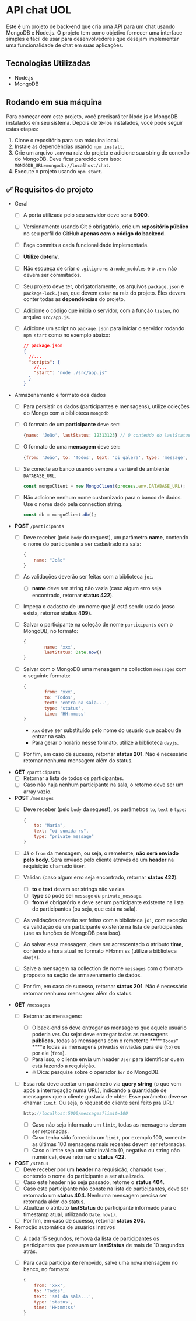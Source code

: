 # API chat UOL

Este é um projeto de back-end que cria uma API para um chat usando MongoDB e Node.js. O projeto tem como objetivo fornecer uma interface simples e fácil de usar para desenvolvedores que desejam implementar uma funcionalidade de chat em suas aplicações.

## Tecnologias Utilizadas
- Node.js
- MongoDB

## Rodando em sua máquina
Para começar com este projeto, você precisará ter Node.js e MongoDB instalados em seu sistema. Depois de tê-los instalados, você pode seguir estas etapas:

1. Clone o repositório para sua máquina local.
2. Instale as dependências usando `npm install`.
3. Crie um arquivo `.env` na raiz do projeto e adicione sua string de conexão do MongoDB. Deve ficar parecido com isso: `MONGODB_URL=mongodb://localhost/chat`.
4. Execute o projeto usando `npm start`.



## ✅ Requisitos do projeto

- Geral
    - [ ]  A porta utilizada pelo seu servidor deve ser a **5000**.
    - [ ]  Versionamento usando Git é obrigatório, crie um **repositório público** no seu perfil do GitHub **apenas com o código do backend.**
    - [ ]  Faça commits a cada funcionalidade implementada.
    - [ ]  **Utilize dotenv.**
    - [ ]  Não esqueça de criar o `.gitignore`: a `node_modules` e o `.env` não devem ser commitados.
    - [ ]  Seu projeto deve ter, obrigatoriamente, os arquivos `package.json` e `package-lock.json`, que devem estar na raiz do projeto. Eles devem conter todas as **dependências** do projeto.
    - [ ]  Adicione o código que inicia o servidor, com a função `listen`, no arquivo `src/app.js`.
    - [ ]  Adicione um script no `package.json` para iniciar o servidor rodando `npm start` como no exemplo abaixo:
        
        ```json
        // package.json
        {
          //...
          "scripts": {
            //...
            "start": "node ./src/app.js"
          }
        }
        ```
        
- Armazenamento e formato dos dados
    - [ ]  Para persistir os dados (participantes e mensagens), utilize coleções do Mongo com a biblioteca `mongodb`
    - [ ]  O formato de um **participante** deve ser:
        
        ```jsx
        {name: 'João', lastStatus: 12313123} // O conteúdo do lastStatus será explicado nos próximos requisitos
        ```
        
    - [ ]  O formato de uma **mensagem** deve ser:
        
        ```jsx
        {from: 'João', to: 'Todos', text: 'oi galera', type: 'message', time: '20:04:37'}
        ```
        
    - [ ]  Se conecte ao banco usando sempre a variável de ambiente `DATABASE_URL`.
        
        ```jsx
        const mongoClient = new MongoClient(process.env.DATABASE_URL);
        ```

        
    - [ ]  Não adicione nenhum nome customizado para o banco de dados. Use o nome dado pela connection string.
        
        ```jsx
        const db = mongoClient.db();
        ```
        
- **POST** `/participants`
    - [ ]  Deve receber (pelo `body` do request), um parâmetro **name**, contendo o nome do participante a ser cadastrado na sala:
        
        ```jsx
        {
            name: "João"
        }
        ```
        
    - [ ]  As validações deverão ser feitas com a biblioteca `joi`.
        - [ ]  **name** deve ser string não vazia (caso algum erro seja encontrado, retornar **status 422**).
    - [ ]  Impeça o cadastro de um nome que já está sendo usado (caso exista, retornar **status 409**).
    - [ ]  Salvar o participante na coleção de nome `participants` com o MongoDB, no formato:
        
        ```jsx
        {
        		name: 'xxx',
        		lastStatus: Date.now()
        }
        ```
    - [ ]  Salvar com o MongoDB uma mensagem na collection `messages` com o seguinte formato:
        
        ```jsx
        { 
        		from: 'xxx',
        		to: 'Todos',
        		text: 'entra na sala...',
        		type: 'status',
        		time: 'HH:mm:ss'
        }
        ```
        
        - `xxx` deve ser substituído pelo nome do usuário que acabou de entrar na sala.
        - Para gerar o horário nesse formato, utilize a biblioteca `dayjs`.
    - [ ]  Por fim, em caso de sucesso, retornar **status 201**. Não é necessário retornar nenhuma mensagem além do status.
    
- **GET** `/participants`
    - [ ]  Retornar a lista de todos os participantes.
    - [ ]  Caso não haja nenhum participante na sala, o retorno deve ser um array vazio.
- **POST** `/messages`
    - [ ]  Deve receber (pelo `body` da request), os parâmetros `to`, `text` e `type`:
        
        ```jsx
        {
            to: "Maria",
            text: "oi sumida rs",
            type: "private_message"
        }
        ```
        
    - [ ]  Já o `from` da mensagem, ou seja, o remetente, **não será enviado pelo body**. Será enviado pelo cliente através de um **header** na requisição chamado `User`.
    - [ ]  Validar: (caso algum erro seja encontrado, retornar **status 422**).
        - [ ]  **to** e **text** devem ser strings não vazias.
        - [ ]  **type** só pode ser `message` ou `private_message`.
        - [ ]  **from** é obrigatório e deve ser um participante existente na lista de participantes (ou seja, que está na sala).
    - [ ]  As validações deverão ser feitas com a biblioteca `joi`, com exceção da validação de um participante existente na lista de participantes (use as funções do MongoDB para isso).
    - [ ]  Ao salvar essa mensagem, deve ser acrescentado o atributo **time**, contendo a hora atual no formato HH:mm:ss (utilize a biblioteca `dayjs`).
    - [ ]  Salve a mensagem na collection de nome `messages` com o formato proposto na seção de armazenamento de dados.
    - [ ]  Por fim, em caso de sucesso, retornar **status 201**. Não é necessário retornar nenhuma mensagem além do status.
- **GET** `/messages`
    - [ ]  Retornar as mensagens:
        - [ ]  O back-end só deve entregar as mensagens que aquele usuário poderia ver. Ou seja: deve entregar todas as mensagens **públicas,** todas as mensagens com o remetente ****`“Todos”` ****e todas as mensagens privadas enviadas para ele (`to`) ou por ele (`from`).
        - [ ]  Para isso, o cliente envia um header `User` para identificar quem está fazendo a requisição.
        - 🔥 Dica: pesquise sobre o operador `$or` do MongoDB.
    - [ ]  Essa rota deve aceitar um parâmetro via **query string** (o que vem após a interrogação numa URL), indicando a quantidade de mensagens que o cliente gostaria de obter. Esse parâmetro deve se chamar `limit`. Ou seja, o request do cliente será feito pra URL:
        
        ```jsx
        http://localhost:5000/messages?limit=100
        ```
        
        - [ ]  Caso não seja informado um `limit`, todas as mensagens devem ser retornadas.
        - [ ]  Caso tenha sido fornecido um `limit`, por exemplo 100, somente as últimas 100 mensagens mais recentes devem ser retornadas.
        - [ ]  Caso o limite seja um valor inválido (0, negativo ou string não numérica), deve retornar o **status 422**.
- **POST** `/status`
    - [ ]  Deve receber por um **header** na requisição, chamado `User`, contendo o nome do participante a ser atualizado.
    - [ ]  Caso este header não seja passado, retorne o **status 404**.
    - [ ]  Caso este participante não conste na lista de participantes, deve ser retornado um **status 404.** Nenhuma mensagem precisa ser retornada além do status.
    - [ ]  Atualizar o atributo **lastStatus** do participante informado para o timestamp atual, utilizando `Date.now()`.
    - [ ]  Por fim, em caso de sucesso, retornar **status 200.**
- Remoção automática de usuários inativos
    - [ ]  A cada 15 segundos, remova da lista de participantes os participantes que possuam um **lastStatus** de mais de 10 segundos atrás.
    - [ ]  Para cada participante removido, salve uma nova mensagem no banco, no formato:
        
        ```jsx
        { 
        	from: 'xxx',
        	to: 'Todos',
        	text: 'sai da sala...',
        	type: 'status',
        	time: 'HH:mm:ss'
        }
        ```
